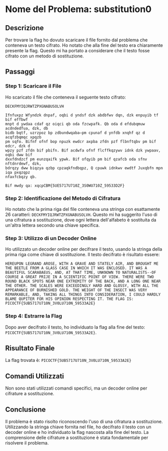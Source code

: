 # Nome del Problema: substitution0

## Descrizione

Per trovare la flag ho dovuto scaricare il file fornito dal problema che conteneva un testo cifrato. Ho notato che alla fine del testo era chiaramente presente la flag. Questo mi ha portato a considerare che il testo fosse cifrato con un metodo di sostituzione.

## Passaggi

### Step 1: Scaricare il File

Ho scaricato il file che conteneva il seguente testo cifrato:

```text
DECKFMYIQJRWTZPXGNABUSOLVH

Ifnfuxpz Wfyndzk dnpaf, oqbi d yndsf dzk abdbfwv dqn, dzk enpuyib tf bif effbwf
mnpt d ywdaa cdaf qz oiqci qb oda fzcwpafk. Qb oda d efdubqmuw acdndedfua, dzk, db
bidb bqtf, uzrzpoz bp zdbundwqaba—pm cpunaf d ynfdb xnqhf qz d acqfzbqmqc xpqzb
pm sqfo. Bifnf ofnf bop npuzk ewdcr axpba zfdn pzf flbnftqbv pm bif edcr, dzk d
wpzy pzf zfdn bif pbifn. Bif acdwfa ofnf flcffkqzywv idnk dzk ywpaav, oqbi dww bif
dxxfdndzcf pm eunzqaifk ypwk. Bif ofqyib pm bif qzafcb oda sfnv nftdnrdewf, dzk,
bdrqzy dww biqzya qzbp cpzaqkfndbqpz, Q cpuwk idnkwv ewdtf Juxqbfn mpn iqa pxqzqpz
nfaxfcbqzy qb.

Bif mwdy qa: xqcpCBM{5UE5717U710Z_3S0WU710Z_59533D2F}
```

### Step 2: Identificazione del Metodo di Cifratura

Ho notato che la prima riga del file conteneva una stringa con esattamente 26 caratteri: `DECKFMYIQJRWTZPXGNABUSOLVH`. Questo mi ha suggerito l'uso di una cifratura a sostituzione, dove ogni lettera dell'alfabeto è sostituita da un'altra lettera secondo una chiave specifica.

### Step 3: Utilizzo di un Decoder Online

Ho utilizzato un decoder online per decifrare il testo, usando la stringa della prima riga come chiave di sostituzione. Il testo decifrato è risultato essere:

```text
HEREUPON LEGRAND AROSE, WITH A GRAVE AND STATELY AIR, AND BROUGHT ME THE BEETLE FROM A GLASS CASE IN WHICH IT WAS ENCLOSED. IT WAS A BEAUTIFUL SCARABAEUS, AND, AT THAT TIME, UNKNOWN TO NATURALISTS--OF COURSE A GREAT PRIJE IN A SCIENTIFIC POINT OF VIEW. THERE WERE TWO ROUND BLACK SPOTS NEAR ONE EXTREMITY OF THE BACK, AND A LONG ONE NEAR THE OTHER. THE SCALES WERE EXCEEDINGLY HARD AND GLOSSY, WITH ALL THE APPEARANCE OF BURNISHED GOLD. THE WEIGHT OF THE INSECT WAS VERY REMARKABLE, AND, TAKING ALL THINGS INTO CONSIDERATION, I COULD HARDLY BLAME QUPITER FOR HIS OPINION RESPECTING IT. THE FLAG IS: PICOCTF{5UB5717U710N_3V0LU710N_59533A2E}
```

### Step 4: Estrarre la Flag

Dopo aver decifrato il testo, ho individuato la flag alla fine del testo: `PICOCTF{5UB5717U710N_3V0LU710N_59533A2E}`.

## Risultato Finale

La flag trovata è: `PICOCTF{5UB5717U710N_3V0LU710N_59533A2E}`

## Comandi Utilizzati

Non sono stati utilizzati comandi specifici, ma un decoder online per cifrature a sostituzione.

## Conclusione

Il problema è stato risolto riconoscendo l'uso di una cifratura a sostituzione. Utilizzando la stringa chiave fornita nel file, ho decifrato il testo con un decoder online e ho individuato la flag nascosta alla fine del testo. La comprensione delle cifrature a sostituzione è stata fondamentale per risolvere il problema.

